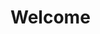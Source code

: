 # Welcome
<!--
    This is a Simple Python bot that enables the users to randomly guess bewteen 1 and 30
# Please dont forget to Star this Repo...
# Thank you
